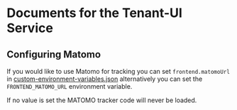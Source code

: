 # Documents for the Tenant-UI Service

## Configuring Matomo

If you would like to use Matomo for tracking you can set `frontend.matomoUrl` in
[custom-environment-variables.json](../config/custom-environment-variables.json)
alternatively you can set the `FRONTEND_MATOMO_URL` environment variable.

If no value is set the MATOMO tracker code will never be loaded.
